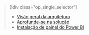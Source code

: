 > [!div class="op_single_selector"]
> * [Visão geral da arquitetura](../articles/machine-learning/cortana-analytics-playbook-vehicle-telemetry.md)
> * [Aprofunde-se na solução](../articles/machine-learning/cortana-analytics-playbook-vehicle-telemetry-deep-dive.md)
> * [Instalação de painel do Power BI](../articles/machine-learning/cortana-analytics-playbook-vehicle-telemetry-powerbi.md)
> 
> 

